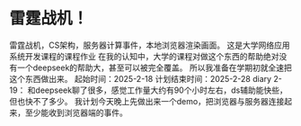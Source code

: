 # 雷霆战机！
雷霆战机，CS架构，服务器计算事件，本地浏览器渲染画面。
这是大学网络应用系统开发课程的课程作业
在我的认知中，大学的课程对做这个东西的帮助绝对没有一个deepseek的帮助大，甚至可以被完全覆盖。
所以我准备在学期初就全速把这个东西做出来。
起始时间：2025-2-18
计划结束时间：2025-2-28
diary
2-19： 
和deepseek聊了很多，感觉工作量大约有90个小时左右，ds辅助能快些，但也快不了多少。
我计划今天晚上先做出来一个demo，把浏览器与服务器连接起来，至少能收到浏览器端的事件。




